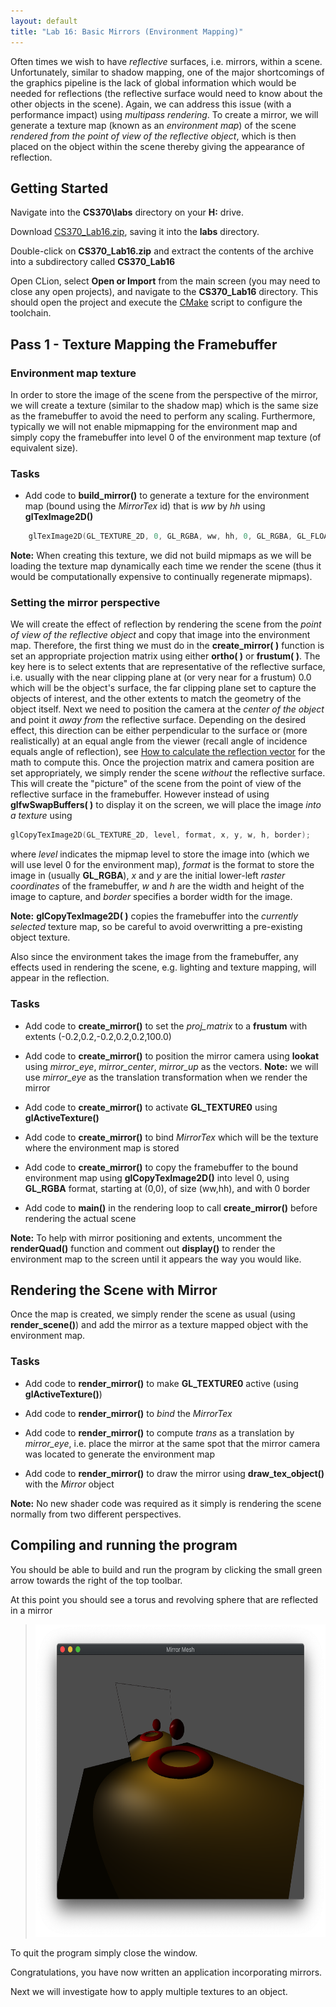 ```yaml
---
layout: default
title: "Lab 16: Basic Mirrors (Environment Mapping)"
---
```


Often times we wish to have *reflective* surfaces, i.e. mirrors, within a scene. Unfortunately, similar to shadow mapping, one of the major shortcomings of the graphics pipeline is the lack of global information which would be needed for reflections (the reflective surface would need to know about the other objects in the scene). Again, we can address this issue (with a performance impact) using *multipass rendering*. To create a mirror, we will generate a texture map (known as an *environment map*) of the scene *rendered from the point of view of the reflective object*, which is then placed on the object within the scene thereby giving the appearance of reflection.

## Getting Started

Navigate into the **CS370\labs** directory on your **H:** drive.

Download [CS370\_Lab16.zip](src/CS370_Lab16.zip), saving it into the **labs** directory.

Double-click on **CS370\_Lab16.zip** and extract the contents of the archive into a subdirectory called **CS370\_Lab16**

Open CLion, select **Open or Import** from the main screen (you may need to close any open projects), and navigate to the **CS370\_Lab16** directory. This should open the project and execute the [CMake](https://cmake.org) script to configure the toolchain.

## Pass 1 - Texture Mapping the Framebuffer

### Environment map texture

In order to store the image of the scene from the perspective of the mirror, we will create a texture (similar to the shadow map) which is the same size as the framebuffer to avoid the need to perform any scaling. Furthermore, typically we will not enable mipmapping for the environment map and simply copy the framebuffer into level 0 of the environment map texture (of equivalent size). 

### Tasks

- Add code to **build\_mirror()** to generate a texture for the environment map (bound using the *MirrorTex* id) that is *ww* by *hh* using **glTexImage2D()**

```cpp
    glTexImage2D(GL_TEXTURE_2D, 0, GL_RGBA, ww, hh, 0, GL_RGBA, GL_FLOAT, NULL);
```

**Note:** When creating this texture, we did not build mipmaps as we will be loading the texture map dynamically each time we render the scene (thus it would be computationally expensive to continually regenerate mipmaps).

### Setting the mirror perspective

We will create the effect of reflection by rendering the scene from the *point of view of the reflective object* and copy that image into the environment map. Therefore, the first thing we must do in the **create\_mirror( )** function is set an appropriate projection matrix using either **ortho( )** or **frustum( )**. The key here is to select extents that are representative of the reflective surface, i.e. usually with the near clipping plane at (or very near for a frustum) 0.0 which will be the object's surface, the far clipping plane set to capture the objects of interest, and the other extents to match the geometry of the object itself. Next we need to position the camera at the *center of the object* and point it *away from* the reflective surface. Depending on the desired effect, this direction can be either perpendicular to the surface or (more realistically) at an equal angle from the viewer (recall angle of incidence equals angle of reflection), see [How to calculate the reflection vector](https://www.fabrizioduroni.it/2017/08/25/how-to-calculate-reflection-vector.html) for the math to compute this. Once the projection matrix and camera position are set appropriately, we simply render the scene *without* the reflective surface. This will create the "picture" of the scene from the point of view of the reflective surface in the framebuffer. However instead of using **glfwSwapBuffers( )** to display it on the screen, we will place the image *into a texture* using

```cpp
glCopyTexImage2D(GL_TEXTURE_2D, level, format, x, y, w, h, border);
```

where *level* indicates the mipmap level to store the image into (which we will use level 0 for the environment map), *format* is the format to store the image in (usually **GL\_RGBA**), *x* and *y* are the initial lower-left *raster coordinates* of the framebuffer, *w* and *h* are the width and height of the image to capture, and *border* specifies a border width for the image.

**Note:** **glCopyTexImage2D( )** copies the framebuffer into the *currently selected* texture map, so be careful to avoid overwritting a pre-existing object texture.

Also since the environment takes the image from the framebuffer, any effects used in rendering the scene, e.g. lighting and texture mapping, will appear in the reflection.

### Tasks

- Add code to **create\_mirror()** to set the *proj\_matrix* to a **frustum** with extents (-0.2,0.2,-0.2,0.2,0.2,100.0)

- Add code to **create\_mirror()** to position the mirror camera using **lookat** using *mirror_eye*, *mirror_center*, *mirror_up* as the vectors. **Note:** we will use *mirror_eye* as the translation transformation when we render the mirror

- Add code to **create\_mirror()** to activate **GL_TEXTURE0** using **glActiveTexture()**

- Add code to **create\_mirror()** to bind *MirrorTex* which will be the texture where the environment map is stored

- Add code to **create\_mirror()** to copy the framebuffer to the bound environment map using **glCopyTexImage2D()** into level 0, using **GL_RGBA** format, starting at (0,0), of size (ww,hh), and with 0 border

- Add code to **main()** in the rendering loop to call **create\_mirror()** before rendering the actual scene

**Note:** To help with mirror positioning and extents, uncomment the **renderQuad()** function and comment out **display()** to render the environment map to the screen until it appears the way you would like.

## Rendering the Scene with Mirror

Once the  map is created, we simply render the scene as usual (using **render\_scene()**) and add the mirror as a texture mapped object with the environment map.

### Tasks

- Add code to **render\_mirror()** to make **GL_TEXTURE0** active (using **glActiveTexture()**)

- Add code to **render\_mirror()** to *bind* the *MirrorTex*

- Add code to **render\_mirror()** to compute *trans* as a translation by *mirror\_eye*, i.e. place the mirror at the same spot that the mirror camera was located to generate the environment map

- Add code to **render\_mirror()** to draw the mirror using **draw_tex_object()** with the *Mirror* object

**Note:** No new shader code was required as it simply is rendering the scene normally from two different perspectives.

## Compiling and running the program

You should be able to build and run the program by clicking the small green arrow towards the right of the top toolbar.

At this point you should see a torus and revolving sphere that are reflected in a mirror

> <img src="images/lab16/mirrorMesh.png" alt="Mirror Mesh Window" height="500"/>

To quit the program simply close the window.

Congratulations, you have now written an application incorporating mirrors.

Next we will investigate how to apply multiple textures to an object.
